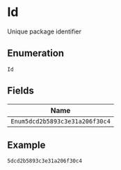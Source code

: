 
# Id

Unique package identifier

## Enumeration

`Id`

## Fields

| Name |
|  --- |
| `Enum5dcd2b5893c3e31a206f30c4` |

## Example

```
5dcd2b5893c3e31a206f30c4
```

